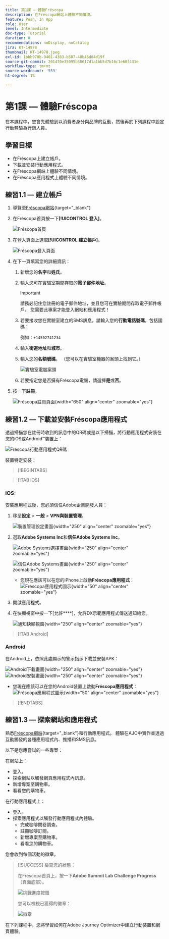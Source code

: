 ```yaml
---
title: 第1課 — 體驗Fréscopa
description: 在Fréscopa網站上體驗不同情境。
feature: Push, In App
role: User
level: Intermediate
doc-type: Tutorial
duration: 0
recommendations: noDisplay, noCatalog
jira: KT-14978
thumbnail: KT-14978.jpeg
exl-id: 1bbb978b-0401-4383-b507-48b46d84d19f
source-git-commit: 201470e35095b38617d1a1bb5d7b16c1e60f431e
workflow-type: tm+mt
source-wordcount: '559'
ht-degree: 1%

---
```


# 第1課 — 體驗Fréscopa

在本課程中，您會先體驗到以消費者身分與品牌的互動，然後再於下列課程中設定行動體驗為行銷人員。

## 學習目標

* 在Fréscopa上建立帳戶。
* 下載並安裝行動應用程式。
* 在Fréscopa網站上體驗不同情境。
* 在Fréscopa應用程式上體驗不同情境。

## 練習1.1 — 建立帳戶

1. 導覽至[Fréscopa網站](https://dsn.adobe.com/p/adobe-summit-2024?token=eyJhbGciOiJIUzI1NiIsInR5cCI6IkpXVCJ9.eyJpZCI6ImFub255bW91cyIsImVtYWlsIjoiYW5vbnltb3VzQGFkb2JlLmNvbSIsImlzc3VlciI6InNoYXJlZC1saW5rIiwiYXJnb24iOnsiYWNjZXNzIjoicmVhZC1wcm9qZWN0IiwicHJvamVjdElkIjoiYWRvYmUtc3VtbWl0LTIwMjQifSwiaWF0IjoxNzEwNTI0MTIwLCJleHAiOjE3MTIzMzg1MjB9.q2uGVst6HjJw8SCWl-3pViNzepkdGnNCvGqZnbbkTsY){target="_blank"}

1. 在Fréscopa首頁按一下&#x200B;**[!UICONTROL 登入]**。

   ![Fréscopa首頁](/help/summit-labs/summit-lab-2024/l820-lab-workbook/assets/1-1-1-frescopa-homepage.png "Fréscopa首頁")

1. 在登入頁面上選取&#x200B;**[!UICONTROL 建立帳戶]**。

   ![Fréscopa登入頁面](/help/summit-labs/summit-lab-2024/l820-lab-workbook/assets/1-1-2-frescopa-sign-in-page.png "Fréscopa登入")

1. 在下一頁填寫您的詳細資訊：

   1. 新增您的&#x200B;**名字**&#x200B;和&#x200B;**姓氏**。

   1. 輸入您可在實驗室期間存取的&#x200B;**電子郵件地址**。

      >[!IMPORTANT]
      > 請務必記住您註冊的電子郵件地址，並且您可在實驗期間存取電子郵件帳戶。 您需要此專案才能登入網站和應用程式！

   1. 若要接收您在實驗室建立的SMS訊息，請輸入您的&#x200B;**行動電話號碼**，包括國碼：

      例如︰`+14502741234`

   1. 輸入&#x200B;**街道地址**&#x200B;和&#x200B;**城市**。

   1. 輸入您的&#x200B;**名額號碼**。 （您可以在實驗室機器的案頭上找到它。）

      ![實驗室電腦案頭](/help/summit-labs/summit-lab-2024/l820-lab-workbook/assets/locate-seat-number.png)

   1. 若要指定您是否擁有Fréscopa電腦，請選擇&#x200B;**是**&#x200B;或&#x200B;**否**。

1. 按一下&#x200B;**註冊**。

   ![Fréscopa註冊頁面](/help/summit-labs/summit-lab-2024/l820-lab-workbook/assets/1-1-3-frescopa-registration-page.png){width="650" align="center" zoomable="yes"}

## 練習1.2 — 下載並安裝Fréscopa應用程式

透過掃描您在註冊時收到的訊息中的QR碼或是以下掃描，將行動應用程式安裝在您的iOS或Android™裝置上：

![Fréscopa行動應用程式QR碼](/help/summit-labs/summit-lab-2024/l820-lab-workbook/assets/1-2-1-qr-codes.png "Fréscopa行動應用程式QR碼")

裝置特定安裝：

>[!BEGINTABS]

>[!TAB iOS]

### iOS:

安裝應用程式後，您必須信任Adobe企業開發人員：

1. 移至&#x200B;**設定** > **一般** > **VPN與裝置管理**。

   ![裝置管理設定畫面](/help/summit-labs/summit-lab-2024/l820-lab-workbook/assets/1-2-2-device-management-screen.PNG "裝置管理設定畫面"){width="250" align="center" zoomable="yes"}

1. 選取&#x200B;**Adobe Systems Inc**&#x200B;和&#x200B;**信任Adobe Systems Inc**。

   ![Adobe Systems選擇畫面](/help/summit-labs/summit-lab-2024/l820-lab-workbook/assets/1-2-3-adobe-systems.PNG "Adobe Systems選擇畫面"){width="250" align="center" zoomable="yes"}
   <br>

   ![信任Adobe Systems畫面](/help/summit-labs/summit-lab-2024/l820-lab-workbook/assets/1-2-4-trust-adobe.PNG){width="250" align="center" zoomable="yes"}

   * 您現在應該可以在您的iPhone上啟動&#x200B;**Fréscopa應用程式**： ![Fréscopa應用程式圖示](/help/summit-labs/summit-lab-2024/l820-lab-workbook/assets/1-2-app-icon.png){width="50" align="center" zoomable="yes"}


1. 開啟應用程式。

1. 在快顯視窗中按一下[允許&#x200B;****]，允許DX示範應用程式傳送通知給您。

   ![通知快顯視窗](/help/summit-labs/summit-lab-2024/l820-lab-workbook/assets/1-2-allow-notifications.png){width="250" align="center" zoomable="yes"}

>[!TAB Android]

### Android

在Android上，依照此處顯示的警示指示下載並安裝APK：

![Android下載畫面](/help/summit-labs/summit-lab-2024/l820-lab-workbook/assets/1-2-5-android-download.jpg "Android下載畫面"){width="250" align="center" zoomable="yes"}
<br>
![Android安裝畫面](/help/summit-labs/summit-lab-2024/l820-lab-workbook/assets/1-2-6-android-installation.jpg){width="250" align="center" zoomable="yes"}

* 您現在應該可以在您的Android裝置上啟動&#x200B;**Fréscopa應用程式**： ![Fréscopa應用程式圖示](/help/summit-labs/summit-lab-2024/l820-lab-workbook/assets/1-2-app-icon.png){width="50" align="center" zoomable="yes"}

>[!ENDTABS]

## 練習1.3 — 探索網站和應用程式

熟悉[Fréscopa網站](https://dsn.adobe.com/p/adobe-summit-2024?token=eyJhbGciOiJIUzI1NiIsInR5cCI6IkpXVCJ9.eyJpZCI6ImFub255bW91cyIsImVtYWlsIjoiYW5vbnltb3VzQGFkb2JlLmNvbSIsImlzc3VlciI6InNoYXJlZC1saW5rIiwiYXJnb24iOnsiYWNjZXNzIjoicmVhZC1wcm9qZWN0IiwicHJvamVjdElkIjoiYWRvYmUtc3VtbWl0LTIwMjQifSwiaWF0IjoxNzEwNTI0MTIwLCJleHAiOjE3MTIzMzg1MjB9.q2uGVst6HjJw8SCWl-3pViNzepkdGnNCvGqZnbbkTsY){target="_blank"}和行動應用程式。 體驗在AJO中實作並透過互動觸發的各種應用程式內、推播和SMS訊息。

以下是您應嘗試的一些專案：

在網站上：

* 登入。
* 探索網站以觸發網頁應用程式內訊息。
* 新增專案至購物車。
* 看看您的購物車。

在行動應用程式上：

* 登入。
* 探索應用程式以觸發行動應用程式內體驗。
   * 完成咖啡問卷調查。
   * 註冊咖啡訂閱。
   * 新增專案至購物車。
   * 看看您的購物車。

您會收到每個活動的徽章。

>[!SUCCESS]
>檢查您的狀態：
>
>在Frescopa首頁上，按一下&#x200B;**Adobe Summit Lab Challenge Progress** （頁面底部）。
> 
>  ![挑戰進度按鈕](/help/summit-labs/summit-lab-2024/l820-lab-workbook/assets/1-3-challenge-progress-button.png)
>
> 您可以檢視已獲得的徽章：
> 
> ![徽章](/help/summit-labs/summit-lab-2024/l820-lab-workbook/assets/1-3-badges.png)

在下列課程中，您將學習如何在Adobe Journey Optimizer中建立行動裝置和網頁體驗。

[def]: /help/summit-labs/summit-lab-2024/l820-lab-workbook/assets/1-2-4-trust-adobe.PNG
